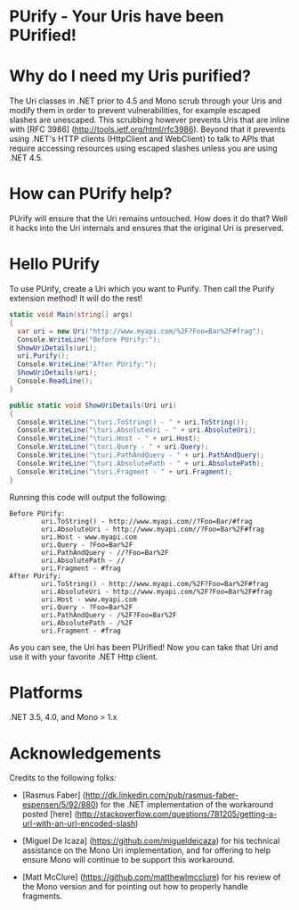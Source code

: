 PUrify - Your Uris have been PUrified!
======

# Why do I need my Uris purified?

The Uri classes in .NET prior to 4.5 and Mono scrub through your Uris and modify them in order to prevent vulnerabilities, for example escaped slashes are unescaped. This scrubbing however prevents Uris that are inline with [RFC 3986] (http://tools.ietf.org/html/rfc3986). Beyond that it prevents using .NET's HTTP clients (HttpClient and WebClient) to talk to APIs that require accessing resources using escaped slashes unless you are using .NET 4.5.

# How can PUrify help?

PUrify will ensure that the Uri remains untouched. How does it do that? Well it hacks into the Uri internals and ensures that the original Uri is preserved.

# Hello PUrify
To use PUrify, create a Uri which you want to Purify. Then call the Purify extension method! It will do the rest! 

```csharp
static void Main(string[] args)
{
  var uri = new Uri("http://www.myapi.com/%2F?Foo=Bar%2F#frag");
  Console.WriteLine("Before PUrify:");
  ShowUriDetails(uri);           
  uri.Purify();
  Console.WriteLine("After PUrify:");
  ShowUriDetails(uri);
  Console.ReadLine();
}

public static void ShowUriDetails(Uri uri)
{
  Console.WriteLine("\turi.ToString() - " + uri.ToString());
  Console.WriteLine("\turi.AbsoluteUri - " + uri.AbsoluteUri);
  Console.WriteLine("\turi.Host - " + uri.Host);
  Console.WriteLine("\turi.Query - " + uri.Query);
  Console.WriteLine("\turi.PathAndQuery - " + uri.PathAndQuery);
  Console.WriteLine("\turi.AbsolutePath - " + uri.AbsolutePath);
  Console.WriteLine("\turi.Fragment - " + uri.Fragment);
}
```

Running this code will output the following:

```
Before PUrify:
        uri.ToString() - http://www.myapi.com//?Foo=Bar/#frag
        uri.AbsoluteUri - http://www.myapi.com//?Foo=Bar%2F#frag
        uri.Host - www.myapi.com
        uri.Query - ?Foo=Bar%2F
        uri.PathAndQuery - //?Foo=Bar%2F
        uri.AbsolutePath - //
        uri.Fragment - #frag
After PUrify:
        uri.ToString() - http://www.myapi.com/%2F?Foo=Bar%2F#frag
        uri.AbsoluteUri - http://www.myapi.com/%2F?Foo=Bar%2F#frag
        uri.Host - www.myapi.com
        uri.Query - ?Foo=Bar%2F
        uri.PathAndQuery - /%2F?Foo=Bar%2F
        uri.AbsolutePath - /%2F
        uri.Fragment - #frag

```

As you can see, the Uri has been PUrified!  Now you can take that Uri and use it with your favorite .NET Http client.

# Platforms

.NET 3.5, 4.0, and Mono > 1.x

# Acknowledgements
Credits to the following folks:

* [Rasmus Faber] (http://dk.linkedin.com/pub/rasmus-faber-espensen/5/92/880) for the .NET implementation of the workaround posted [here] (http://stackoverflow.com/questions/781205/getting-a-url-with-an-url-encoded-slash)

* [Miguel De Icaza] (https://github.com/migueldeicaza) for his technical assistance on the Mono Uri implementation, and for offering to help ensure Mono will continue to be support this workaround.

* [Matt McClure] (https://github.com/matthewlmcclure) for his review of the Mono version and for pointing out how to properly handle fragments.

